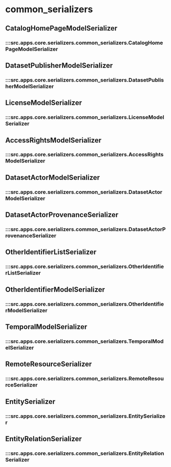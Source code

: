 # common_serializers

## CatalogHomePageModelSerializer

### :::src.apps.core.serializers.common_serializers.CatalogHomePageModelSerializer

## DatasetPublisherModelSerializer

### :::src.apps.core.serializers.common_serializers.DatasetPublisherModelSerializer

## LicenseModelSerializer

### :::src.apps.core.serializers.common_serializers.LicenseModelSerializer

## AccessRightsModelSerializer

### :::src.apps.core.serializers.common_serializers.AccessRightsModelSerializer

## DatasetActorModelSerializer

### :::src.apps.core.serializers.common_serializers.DatasetActorModelSerializer

## DatasetActorProvenanceSerializer

### :::src.apps.core.serializers.common_serializers.DatasetActorProvenanceSerializer

## OtherIdentifierListSerializer

### :::src.apps.core.serializers.common_serializers.OtherIdentifierListSerializer

## OtherIdentifierModelSerializer

### :::src.apps.core.serializers.common_serializers.OtherIdentifierModelSerializer

## TemporalModelSerializer

### :::src.apps.core.serializers.common_serializers.TemporalModelSerializer

## RemoteResourceSerializer

### :::src.apps.core.serializers.common_serializers.RemoteResourceSerializer

## EntitySerializer

### :::src.apps.core.serializers.common_serializers.EntitySerializer

## EntityRelationSerializer

### :::src.apps.core.serializers.common_serializers.EntityRelationSerializer

